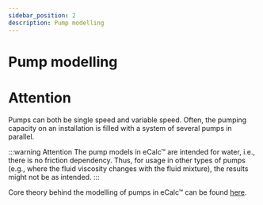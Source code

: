 ```yaml
---
sidebar_position: 2
description: Pump modelling
---
```

# Pump modelling
# Attention
Pumps can both be single speed and variable speed. Often, the pumping capacity on an installation is filled with a system of several pumps in parallel.

:::warning Attention
The pump models in eCalc™ are intended for water, i.e., there is no friction dependency.
Thus, for usage in other types of pumps (e.g.,  where the
fluid viscosity changes with the fluid mixture), the results might not be as intended.
:::

Core theory behind the modelling of pumps in eCalc™ can be found [here](../../../../modelling/theory/pump_modelling).
